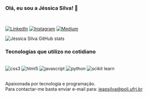 ### Olá, eu sou a Jéssica Silva! 🤚
<br>

[![LinkedIn](https://img.shields.io/badge/LinkedIn-0077B5?style=for-the-badge&logo=linkedin&logoColor=white)](https://www.linkedin.com/in/jessica-aparecida-silva/)
[![Instagram](https://img.shields.io/badge/Instagram-E4405F?style=for-the-badge&logo=instagram&logoColor=white)](https://www.instagram.com/womantechs)
[![Medium](https://img.shields.io/badge/Medium-12100E?style=for-the-badge&logo=medium&logoColor=white)](https://medium.com/@jesapsilva)


![Jéssica Silva GitHub stats](https://github-readme-stats.vercel.app/api?username=jesapsilva&show_icons=true&theme=dark)


### Tecnologias que utilizo no cotidiano

<div style="display: inline_block"><br/>
    <img align="center" alt="css3" src="https://img.shields.io/badge/CSS3-1572B6?style=for-the-badge&logo=css3&logoColor=white" />
    <img align="center" alt="html5" src="https://img.shields.io/badge/HTML5-E34F26?style=for-the-badge&logo=html5&logoColor=white" /> 
    <img align="center" alt="javascript" src="https://img.shields.io/badge/JavaScript-F7DF1E?style=for-the-badge&logo=javascript&logoColor=black" />
    <img align="center" alt="python" src="https://img.shields.io/badge/Python-3776AB?style=for-the-badge&logo=python&logoColor=white" />   
    <img align="center" alt="scikit learn" src="https://img.shields.io/badge/scikit_learn-F7931E?style=for-the-badge&logo=scikit-learn&logoColor=white" />   
    
</div><br/>


Apaixonada por tecnologia e programação.
<br>
Para contactar-me basta enviar e-mail para: jeapsilva@poli.ufrj.br 

